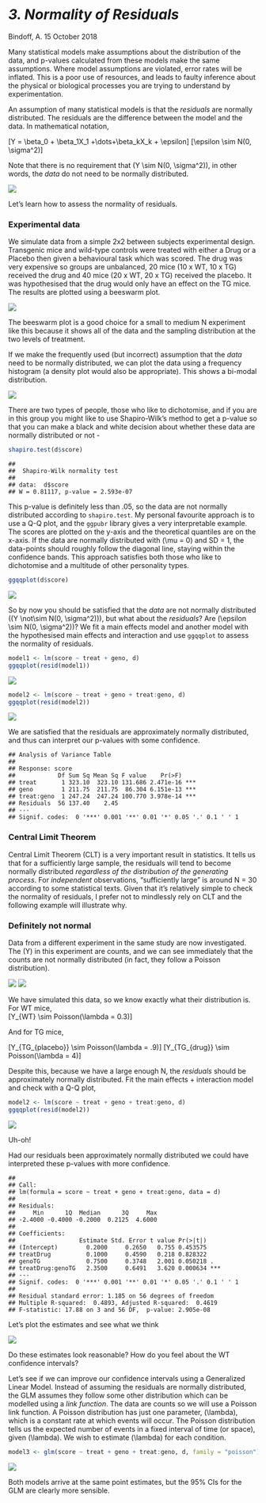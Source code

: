 *3. Normality of Residuals*
================
Bindoff, A.
15 October 2018

Many statistical models make assumptions about the distribution of the
data, and p-values calculated from these models make the same
assumptions. Where model assumptions are violated, error rates will be
inflated. This is a poor use of resources, and leads to faulty inference
about the physical or biological processes you are trying to understand
by experimentation.

An assumption of many statistical models is that the *residuals* are
normally distributed. The residuals are the difference between the model
and the data. In mathematical notation,

\[Y = \beta_0 + \beta_1X_1 +\dots+\beta_kX_k + \epsilon\]
\[\epsilon \sim N(0, \sigma^2)\]

Note that there is no requirement that \(Y \sim N(0, \sigma^2)\), in
other words, the *data* do not need to be normally
distributed.

![](3_Normality_of_residuals_files/figure-gfm/unnamed-chunk-3-1.png)<!-- -->

Let’s learn how to assess the normality of residuals.

### Experimental data

We simulate data from a simple 2x2 between subjects experimental design.
Transgenic mice and wild-type controls were treated with either a Drug
or a Placebo then given a behavioural task which was scored. The drug
was very expensive so groups are unbalanced, 20 mice (10 x WT, 10 x TG)
received the drug and 40 mice (20 x WT, 20 x TG) received the placebo.
It was hypothesised that the drug would only have an effect on the TG
mice. The results are plotted using a beeswarm
plot.

![](3_Normality_of_residuals_files/figure-gfm/unnamed-chunk-4-1.png)<!-- -->

The beeswarm plot is a good choice for a small to medium N experiment
like this because it shows all of the data and the sampling distribution
at the two levels of treatment.

If we make the frequently used (but incorrect) assumption that the
*data* need to be normally distributed, we can plot the data using a
frequency histogram (a density plot would also be appropriate). This
shows a bi-modal
distribution.

![](3_Normality_of_residuals_files/figure-gfm/unnamed-chunk-5-1.png)<!-- -->

There are two types of people, those who like to dichotomise, and if you
are in this group you might like to use Shapiro-Wilk’s method to get a
p-value so that you can make a black and white decision about whether
these data are normally distributed or not -

``` r
shapiro.test(d$score)
```

    ## 
    ##  Shapiro-Wilk normality test
    ## 
    ## data:  d$score
    ## W = 0.81117, p-value = 2.593e-07

This p-value is definitely less than .05, so the data are not normally
distributed according to `shapiro.test`. My personal favourite approach
is to use a Q-Q plot, and the `ggpubr` library gives a very
interpretable example. The scores are plotted on the y-axis and the
theoretical quantiles are on the x-axis. If the data are normally
distributed with \(\mu = 0\) and SD = 1, the data-points should roughly
follow the diagonal line, staying within the confidence bands. This
approach satisfies both those who like to dichotomise and a multitude of
other personality
types.

``` r
ggqqplot(d$score)
```

![](3_Normality_of_residuals_files/figure-gfm/unnamed-chunk-7-1.png)<!-- -->

So by now you should be satisfied that the *data* are not normally
distributed (\(Y \not\sim N(0, \sigma^2)\)), but what about the
*residuals*? Are \(\epsilon \sim N(0, \sigma^2)\)? We fit a main effects
model and another model with the hypothesised main effects and
interaction and use `ggqqplot` to assess the normality of residuals.

``` r
model1 <- lm(score ~ treat + geno, d)
ggqqplot(resid(model1))
```

![](3_Normality_of_residuals_files/figure-gfm/unnamed-chunk-8-1.png)<!-- -->

``` r
model2 <- lm(score ~ treat + geno + treat:geno, d)
ggqqplot(resid(model2))
```

![](3_Normality_of_residuals_files/figure-gfm/unnamed-chunk-9-1.png)<!-- -->

We are satisfied that the residuals are approximately normally
distributed, and thus can interpret our p-values with some confidence.

    ## Analysis of Variance Table
    ## 
    ## Response: score
    ##            Df Sum Sq Mean Sq F value    Pr(>F)    
    ## treat       1 323.10  323.10 131.686 2.471e-16 ***
    ## geno        1 211.75  211.75  86.304 6.151e-13 ***
    ## treat:geno  1 247.24  247.24 100.770 3.978e-14 ***
    ## Residuals  56 137.40    2.45                      
    ## ---
    ## Signif. codes:  0 '***' 0.001 '**' 0.01 '*' 0.05 '.' 0.1 ' ' 1

### Central Limit Theorem

Central Limit Theorem (CLT) is a very important result in statistics. It
tells us that for a sufficiently large sample, the residuals will tend
to become normally distributed *regardless of the distribution of the
generating process*. For *independent* observations, “sufficiently
large” is around N = 30 according to some statistical texts. Given
that it’s relatively simple to check the normality of residuals, I
prefer not to mindlessly rely on CLT and the following example will
illustrate why.

### Definitely not normal

Data from a different experiment in the same study are now investigated.
The \(Y\) in this experiment are counts, and we can see immediately that
the counts are not normally distributed (in fact, they follow a Poisson
distribution).

![](3_Normality_of_residuals_files/figure-gfm/unnamed-chunk-11-1.png)<!-- -->
![](3_Normality_of_residuals_files/figure-gfm/unnamed-chunk-12-1.png)<!-- -->

We have simulated this data, so we know exactly what their distribution
is. For WT mice,  
\[Y_{WT} \sim Poisson(\lambda = 0.3)\]

And for TG mice,

\[Y_{TG_{placebo}} \sim Poisson(\lambda = .9)\]
\[Y_{TG_{drug}} \sim Poisson(\lambda = 4)\]

Despite this, because we have a large enough N, the *residuals* should
be approximately normally distributed. Fit the main effects +
interaction model and check with a Q-Q plot,

``` r
model2 <- lm(score ~ treat + geno + treat:geno, d)
ggqqplot(resid(model2))
```

![](3_Normality_of_residuals_files/figure-gfm/unnamed-chunk-13-1.png)<!-- -->

Uh-oh\!

Had our residuals been approximately normally distributed we could have
interpreted these p-values with more confidence.

    ## 
    ## Call:
    ## lm(formula = score ~ treat + geno + treat:geno, data = d)
    ## 
    ## Residuals:
    ##     Min      1Q  Median      3Q     Max 
    ## -2.4000 -0.4000 -0.2000  0.2125  4.6000 
    ## 
    ## Coefficients:
    ##                  Estimate Std. Error t value Pr(>|t|)    
    ## (Intercept)        0.2000     0.2650   0.755 0.453575    
    ## treatDrug          0.1000     0.4590   0.218 0.828322    
    ## genoTG             0.7500     0.3748   2.001 0.050218 .  
    ## treatDrug:genoTG   2.3500     0.6491   3.620 0.000634 ***
    ## ---
    ## Signif. codes:  0 '***' 0.001 '**' 0.01 '*' 0.05 '.' 0.1 ' ' 1
    ## 
    ## Residual standard error: 1.185 on 56 degrees of freedom
    ## Multiple R-squared:  0.4893, Adjusted R-squared:  0.4619 
    ## F-statistic: 17.88 on 3 and 56 DF,  p-value: 2.905e-08

Let’s plot the estimates and see what we
think

![](3_Normality_of_residuals_files/figure-gfm/unnamed-chunk-15-1.png)<!-- -->

Do these estimates look reasonable? How do you feel about the WT
confidence intervals?

Let’s see if we can improve our confidence intervals using a Generalized
Linear Model. Instead of assuming the residuals are normally
distributed, the GLM assumes they follow some other distribution which
can be modelled using a *link function*. The data are counts so we will
use a Poisson link function. A Poisson distribution has just one
parameter, \(\lambda\), which is a constant rate at which events will
occur. The Poisson distribution tells us the expected number of events
in a fixed interval of time (or space), given \(\lambda\). We wish to
estimate \(\lambda\) for each
condition.

``` r
model3 <- glm(score ~ treat + geno + treat:geno, d, family = "poisson")
```

![](3_Normality_of_residuals_files/figure-gfm/unnamed-chunk-17-1.png)<!-- -->

Both models arrive at the same point estimates, but the 95% CIs for the
GLM are clearly more sensible.
